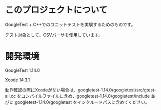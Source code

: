 # このプロジェクトについて
GoogleTest + C++でのユニットテストを実験するためのものです。

テスト対象として、CSVパーサを使用しています。

# 開発環境
GoogleTest 1.14.0

Xcode 14.3.1

動作確認の際にXcodeがない場合は、googletest-1.14.0/googletest/src/gtest-all.cc をコンパイルファイルに含め、googletest-1.14.0/googletest/include 並びに googletest-1.14.0/googletest をインクルードパスに含めてください。
